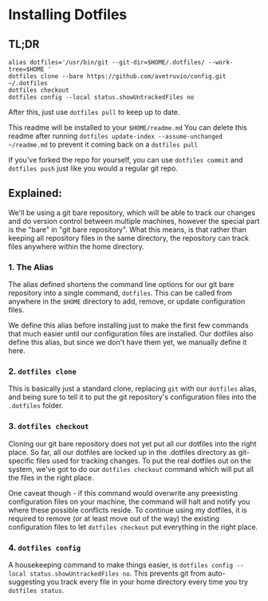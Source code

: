 # Installing Dotfiles

## TL;DR

```
alias dotfiles='/usr/bin/git --git-dir=$HOME/.dotfiles/ --work-tree=$HOME '
dotfiles clone --bare https://github.com/avetruvio/config.git ~/.dotfiles
dotfiles checkout
dotfiles config --local status.showUntrackedFiles no
```

After this, just use `dotfiles pull` to keep up to date. 

This readme will be installed to your `$HOME/readme.md`
You can delete this readme after running `dotfiles update-index --assume-unchanged ~/readme.md` to prevent it coming back on a `dotfiles pull`

If you've forked the repo for yourself, you can use `dotfiles commit` and `dotfiles push` just like you would a regular git repo. 

## Explained: 

We'll be using a git bare repository, which will be able to track our changes and do version control between multiple machines, however the special part is the "bare" in "git bare repository". What this means, is that rather than keeping all repository files in the same directory, the repository can track files anywhere within the home directory. 

### 1. The Alias

The alias defined shortens the command line options for our git bare repository into a single command, `dotfiles`. This can be called from anywhere in the `$HOME` directory to add, remove, or update configuration files. 

We define this alias before installing just to make the first few commands that much easier until our configuration files are installed. Our dotfiles also define this alias, but since we don't have them yet, we manually define it here. 

### 2. `dotfiles clone`

This is basically just a standard clone, replacing `git` with our `dotfiles` alias, and being sure to tell it to put the git repository's configuration files into the `.dotfiles` folder. 

### 3. `dotfiles checkout`

Cloning our git bare repository does not yet put all our dotfiles into the right place. So far, all our dotfiles are locked up in the .dotfiles directory as git-specific files used for tracking changes. To put the real dotfiles out on the system, we've got to do our `dotfiles checkout` command which will put all the files in the right place. 

One caveat though - if this command would overwrite any preexisting configuration files on your machine, the command will halt and notify you where these possible conflicts reside. To continue using my dotfiles, it is required to remove (or at least move out of the way) the existing configuration files to let `dotfiles checkout` put everything in the right place. 

### 4. `dotfiles config`

A housekeeping command to make things easier, is `dotfiles config --local status.showUntrackedFiles no`. This prevents git from auto-suggesting you track every file in your home directory every time you try `dotfiles status`. 
